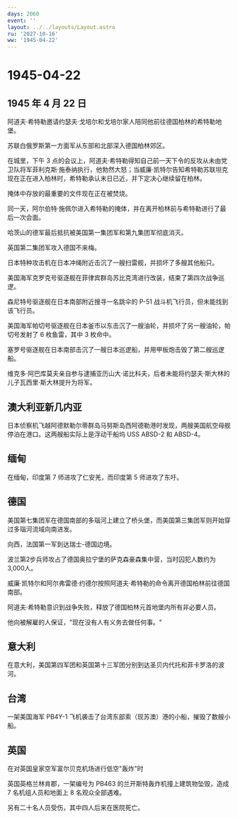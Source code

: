 ```yaml
---
days: 2060
event: ''
layout: ../../layouts/Layout.astro
ru: '2027-10-16'
ww: '1945-04-22'
---
```


# 1945-04-22

## 1945 年 4 月 22 日

阿道夫·希特勒邀请约瑟夫·戈培尔和戈培尔家人陪同他前往德国柏林的希特勒地堡。

苏联白俄罗斯第一方面军从东部和北部深入德国柏林郊区。

在城里，下午 3
点的会议上，阿道夫·希特勒得知自己前一天下令的反攻从未由党卫队将军菲利克斯·施泰纳执行，他勃然大怒；当威廉·凯特尔告知希特勒苏联坦克现在正在进入柏林时，希特勒承认末日已近，并下定决心继续留在柏林。

掩体中存放的最重要的文件现在正在被焚烧。

同一天，阿尔伯特·施佩尔进入希特勒的掩体，并在离开柏林前与希特勒进行了最后一次会面。

哈茨山的德军最后抵抗被美国第一集团军和第九集团军彻底消灭。

英国第二集团军攻入德国不来梅。

日本特种攻击机在日本冲绳附近击沉了一艘扫雷舰，并损坏了多艘其他船只。

美国海军克罗克号驱逐舰在菲律宾群岛苏比克湾进行改装，结束了第四次战争巡逻。

森尼特号驱逐舰在日本南部附近搜寻一名跳伞的 P-51
战斗机飞行员，但未能找到该飞行员。

美国海军帕切号驱逐舰在日本釜市以东击沉了一艘油轮，并损坏了另一艘油轮，帕切号发射了
6 枚鱼雷，其中 3 枚命中。

塞罗号驱逐舰在日本南部击沉了一艘日本巡逻船，并用甲板炮击毁了第二艘巡逻船。

维克多·阿巴库莫夫亲自参与逮捕亚历山大·诺比科夫，后者未能将约瑟夫·斯大林的儿子瓦西里·斯大林提升为将军。

## 澳大利亚新几内亚

日本侦察机飞越阿德默勒尔蒂群岛马努斯岛西阿德勒港时发现，两艘美国航空母舰停泊在港口。这两艘船实际上是浮动干船坞
USS ABSD-2 和 ABSD-4。

## 缅甸

在缅甸，印度第 7 师进攻了仁安羌，而印度第 5 师进攻了东吁。

## 德国

美国第七集团军在德国南部的多瑙河上建立了桥头堡，而美国第三集团军则开始穿过多瑙河流域向南进发。

向西，法国第一军到达瑞士-德国边境。

波兰第2步兵师攻占了德国奥拉宁堡的萨克森豪森集中营，当时囚犯人数约为3,000人。

威廉·凯特尔和阿尔弗雷德·约德尔按照阿道夫·希特勒的命令离开德国柏林前往德国南部。

阿道夫·希特勒意识到战争失败，释放了德国柏林元首地堡内所有非必要人员。

他向被解雇的人保证，"现在没有人有义务去做任何事。"

## 意大利

在意大利，美国第四军团和英国第十三军团分别到达圣贝内代托和菲卡罗洛的波河。

## 台湾

一架美国海军 PB4Y-1
飞机袭击了台湾东部索（现苏澳）港的小船，摧毁了数艘小船。

## 英国

在对英国皇家空军富尔贝克机场进行低空"轰炸"时

英国英格兰林肯郡，一架编号为 PB463 的兰开斯特轰炸机撞上建筑物坠毁，造成
7 名机组人员和地面上 8 名观众全部遇难。

另有二十名人员受伤，其中四人后来在医院死亡。